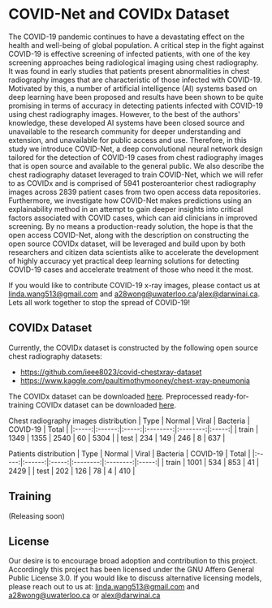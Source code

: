 # COVID-Net and COVIDx Dataset
The COVID-19 pandemic continues to have a devastating effect on the health and well-being of global population. A critical step in the fight against COVID-19 is effective screening of infected patients, with one of the key screening approaches being radiological imaging using chest radiography. It was found in early studies that patients present abnormalities in chest radiography images that are characteristic of those infected with COVID-19.  Motivated by this, a number of artificial intelligence (AI) systems based on deep learning have been proposed and results have been shown to be quite promising in terms of accuracy in detecting patients infected with COVID-19 using chest radiography images. However, to the best of the authors' knowledge, these developed AI systems have been closed source and unavailable to the research community for deeper understanding and extension, and unavailable for public access and use. Therefore, in this study we introduce COVID-Net, a deep convolutional neural network design tailored for the detection of COVID-19 cases from chest radiography images that is open source and available to the general public. We also describe the chest radiography dataset leveraged to train COVID-Net, which we will refer to as COVIDx and is comprised of 5941 posteroanterior chest radiography images across 2839 patient cases from two open access data repositories. Furthermore, we investigate how COVID-Net makes predictions using an explainability method in an attempt to gain deeper insights into critical factors associated with COVID cases, which can aid clinicians in improved screening. By no means a production-ready solution, the hope is that the open access COVID-Net, along with the description on constructing the open source COVIDx dataset, will be leveraged and build upon by both researchers and citizen data scientists alike to accelerate the development of highly accuracy yet practical deep learning solutions for detecting COVID-19 cases and accelerate treatment of those who need it the most.

If you would like to contribute COVID-19 x-ray images, please contact us at linda.wang513@gmail.com and a28wong@uwaterloo.ca/alex@darwinai.ca. Lets all work together to stop the spread of COVID-19!

## COVIDx Dataset
Currently, the COVIDx dataset is constructed by the following open source chest radiography datasets:
* https://github.com/ieee8023/covid-chestxray-dataset
* https://www.kaggle.com/paultimothymooney/chest-xray-pneumonia

The COVIDx dataset can be downloaded [here](https://drive.google.com/file/d/1-T26bHP7MCwB8vWeKufjGmPKl8pesM1J/view?usp=sharing).
Preprocessed ready-for-training COVIDx dataset can be downloaded [here](https://drive.google.com/file/d/1zCnmcMxSRZTqJywur7jCqZk0z__Mevxp/view?usp=sharing).

Chest radiography images distribution
|  Type | Normal | Viral | Bacteria | COVID-19 | Total |
|:-----:|:------:|:-----:|:--------:|:--------:|:-----:|
| train |  1349  |  1355 |   2540   |    60    |  5304 |
|  test |   234  |  149  |    246   |     8    |   637 |

Patients distribution
|  Type | Normal | Viral | Bacteria | COVID-19 | Total |
|:-----:|:------:|:-----:|:--------:|:--------:|:-----:|
| train |  1001  |  534  |   853    |    41    | 2429  |
|  test |   202  |  126  |    78    |     4    |  410  |

## Training
(Releasing soon)

## License
Our desire is to encourage broad adoption and contribution to this project. Accordingly this project has been licensed under the GNU Affero General Public License 3.0. If you would like to discuss alternative licensing models, please reach out to us at: linda.wang513@gmail.com and a28wong@uwaterloo.ca or alex@darwinai.ca
